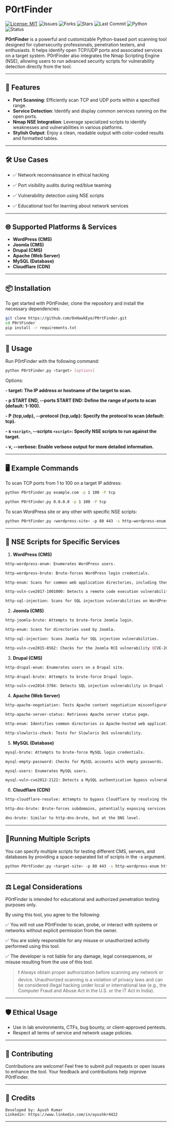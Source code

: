 # P0rtFinder
[![License: MIT](https://img.shields.io/github/license/0xHawkEye/P0rtFinder?cacheSeconds=60)](https://github.com/0xHawkEye/P0rtFinder/blob/main/LICENSE)
![Issues](https://img.shields.io/github/issues/0xHawkEye/P0rtFinder?cacheSeconds=60)
![Forks](https://img.shields.io/github/forks/0xHawkEye/P0rtFinder?cacheSeconds=60)
![Stars](https://img.shields.io/github/stars/0xHawkEye/P0rtFinder?cacheSeconds=60)
![Last Commit](https://img.shields.io/github/last-commit/0xHawkEye/P0rtFinder?cacheSeconds=60)
![Python](https://img.shields.io/badge/Made%20with-Python-blue)
![Status](https://img.shields.io/badge/Status-Active-brightgreen)

**P0rtFinder** is a powerful and customizable Python-based port scanning tool designed for cybersecurity professionals, penetration testers, and enthusiasts. It helps identify open TCP/UDP ports and associated services on a target system. P0rtFinder also integrates the Nmap Scripting Engine (NSE), allowing users to run advanced security scripts for vulnerability detection directly from the tool.

---

## **🚀 Features**

-  **Port Scanning**: Efficiently scan TCP and UDP ports within a specified range.
-  **Service Detection**: Identify and display common services running on the open ports.
-  **Nmap NSE Integration**: Leverage specialized scripts to identify weaknesses and vulnerabilities in various platforms.
-  **Stylish Output**: Enjoy a clean, readable output with color-coded results and formatted tables.
---

## **🛠️ Use Cases**
- ✅ Network reconnaissance in ethical hacking

- ✅ Port visibility audits during red/blue teaming

- ✅ Vulnerability detection using NSE scripts

- ✅ Educational tool for learning about network services

---

## **🌐 Supported Platforms & Services**

- **WordPress (CMS)**
- **Joomla (CMS)**
- **Drupal (CMS)**
- **Apache (Web Server)**
- **MySQL (Database)**
- **Cloudflare (CDN)**

---

## **📦 Installation**

To get started with P0rtFinder, clone the repository and install the necessary dependencies:

```bash
git clone https://github.com/0xHawkEye/P0rtFinder.git
cd P0rtFinder
pip install -r requirements.txt
```

---

## **🎯 Usage**
Run P0rtFinder with the following command:
```bash
python P0rtFinder.py <target> [options]
```
Options:

**- target: The IP address or hostname of the target to scan.**

**- p START END, --ports START END: Define the range of ports to scan (default: 1-100).**

**- P {tcp,udp}, --protocol {tcp,udp}: Specify the protocol to scan (default: tcp).**

**- s `<script>`, --scripts `<script>`: Specify NSE scripts to run against the target.**

**- v, --verbose: Enable verbose output for more detailed information.**

---

## **🖥️ Example Commands**
To scan TCP ports from 1 to 100 on a target IP address:
```bash
python P0rtFinder.py example.com -p 1 100 -P tcp
```
```bash
python P0rtFinder.py 0.0.0.0 -p 1 100 -P tcp
```
To scan WordPress site or any other with specific NSE scripts:
```bash
python P0rtFinder.py <wordpress-site> -p 80 443 -s http-wordpress-enum http-wordpress-brute

```
---
## 📜 **NSE Scripts for Specific Services**
1.   **WordPress (CMS)**
```bash
http-wordpress-enum: Enumerates WordPress users.

http-wordpress-brute: Brute-forces WordPress login credentials.

http-enum: Scans for common web application directories, including those used by WordPress.

http-vuln-cve2017-1001000: Detects a remote code execution vulnerability (CVE-2017-1001000).

http-sql-injection: Scans for SQL injection vulnerabilities on WordPress.
```
2. **Joomla (CMS)**
```bash
http-joomla-brute: Attempts to brute-force Joomla login.

http-enum: Scans for directories used by Joomla.

http-sql-injection: Scans Joomla for SQL injection vulnerabilities.

http-vuln-cve2015-8562: Checks for the Joomla RCE vulnerability (CVE-2015-8562).

```
3. **Drupal (CMS)**
```bash
http-drupal-enum: Enumerates users on a Drupal site.

http-drupal-brute: Attempts to brute-force Drupal login.

http-vuln-cve2014-3704: Detects SQL injection vulnerability in Drupal (CVE-2014-3704).
```
4. **Apache (Web Server)**
```bash
http-apache-negotiation: Tests Apache content negotiation misconfigurations.

http-apache-server-status: Retrieves Apache server status page.

http-enum: Identifies common directories in Apache-hosted web applications.

http-slowloris-check: Tests for Slowloris DoS vulnerability.
```
5. **MySQL (Database)**
```bash
mysql-brute: Attempts to brute-force MySQL login credentials.

mysql-empty-password: Checks for MySQL accounts with empty passwords.

mysql-users: Enumerates MySQL users.

mysql-vuln-cve2012-2122: Detects a MySQL authentication bypass vulnerability (CVE-2012-2122).
```
6. **Cloudflare (CDN)**
```bash
http-cloudflare-resolve: Attempts to bypass Cloudflare by resolving the origin IP of a website.

http-dns-brute: Brute-forces subdomains, potentially exposing services not protected by Cloudflare.

dns-brute: Similar to http-dns-brute, but at the DNS level.
```

---
## 📜**Running Multiple Scripts**
You can specify multiple scripts for testing different CMS, servers, and databases by providing a space-separated list of scripts in the -s argument.
```bash
python P0rtFinder.py <target-site> -p 80 443 -s http-wordpress-enum http-enum http-sql-injection
```
---
## **⚖️ Legal Considerations**
P0rtFinder is intended for educational and authorized penetration testing purposes only.

By using this tool, you agree to the following:

✅ You will not use P0rtFinder to scan, probe, or interact with systems or networks without explicit permission from the owner.

✅ You are solely responsible for any misuse or unauthorized activity performed using this tool.

✅ The developer is not liable for any damage, legal consequences, or misuse resulting from the use of this tool.

>❗ Always obtain proper authorization before scanning any network or device. Unauthorized scanning is a violation of privacy laws and can be considered illegal hacking under local or international law (e.g., the Computer Fraud and Abuse Act in the U.S. or the IT Act in India).

---
## **🛡️ Ethical Usage**
- Use in lab environments, CTFs, bug bounty, or client-approved pentests.
- Respect all terms of service and network usage policies.
---
## **🤝 Contributing**
Contributions are welcome! Feel free to submit pull requests or open issues to enhance the tool. Your feedback and contributions help improve P0rtFinder.

---

## **🙌 Credits**

    Developed by: Ayush Kumar
    Linkedin: https://www.linkedin.com/in/ayushkr4422

---